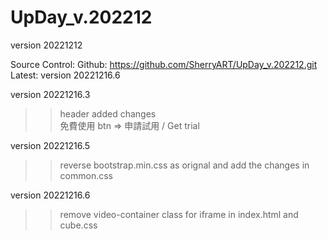 # UpDay_v.202212
version 20221212

Source Control:
Github: https://github.com/SherryART/UpDay_v.202212.git
Latest: version 20221216.6

version 20221216.3
>> header added changes  
免費使用 btn => 申請試用 / Get trial

version 20221216.5 
>> reverse bootstrap.min.css as orignal and add the changes in common.css

version 20221216.6
>> remove video-container class for iframe in index.html and cube.css